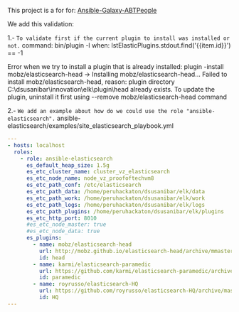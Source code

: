 
This project is a for for: [Ansible-Galaxy-ABTPeople](https://github.com/abtpeople/ansible-elasticsearch)

We add this validation:

1.- `To validate first if the current plugin to install was installed or not.`
command: bin/plugin -l
when: lstElasticPlugins.stdout.find('{{item.id}}') == -1

Error when we try to install a plugin that is already installed:
plugin -install mobz/elasticsearch-head
-> Installing mobz/elasticsearch-head...
Failed to install mobz/elasticsearch-head, reason: plugin directory C:\dsusanibar\innovation\elk\plugin\head already exists. 
To update the plugin, uninstall it first using --remove mobz/elasticsearch-head command

2.- `We add an example about how do we could use the role "ansible-elasticsearch".`
ansible-elasticsearch/examples/site_elasticsearch_playbook.yml

```yaml
---
- hosts: localhost
  roles:
    - role: ansible-elasticsearch
      es_default_heap_size: 1.5g
      es_etc_cluster_name: cluster_vz_elasticsearch
      es_etc_node_name: node_vz_proofoftechvm8
      es_etc_path_conf: /etc/elasticsearch
      es_etc_path_data: /home/peruhackaton/dsusanibar/elk/data
      es_etc_path_work: /home/peruhackaton/dsusanibar/elk/work
      es_etc_path_logs: /home/peruhackaton/dsusanibar/elk/logs
      es_etc_path_plugins: /home/peruhackaton/dsusanibar/elk/plugins
      es_etc_http_port: 8010
      #es_etc_node_master: true
      #es_etc_node_data: true
      es_plugins:
        - name: mobz/elasticsearch-head
          url: http://mobz.github.io/elasticsearch-head/archive/mmaster.zip
          id: head
        - name: karmi/elasticsearch-paramedic
          url: https://github.com/karmi/elasticsearch-paramedic/archive/master.zip
          id: paramedic
        - name: royrusso/elasticsearch-HQ
          url: https://github.com/royrusso/elasticsearch-HQ/archive/master.zip
          id: HQ
---
